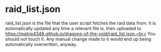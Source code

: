 # raid_list.json

raid_list.json is the file that the user script fetches the raid data from. It is automatically updated any time a relevant file is, then uploaded to https://matrix4348.github.io/dragons-of-the-void/raid_list.json.<br>
You should not touch it. Any manual change made to it would end up being automatically overwritten, anyway.
